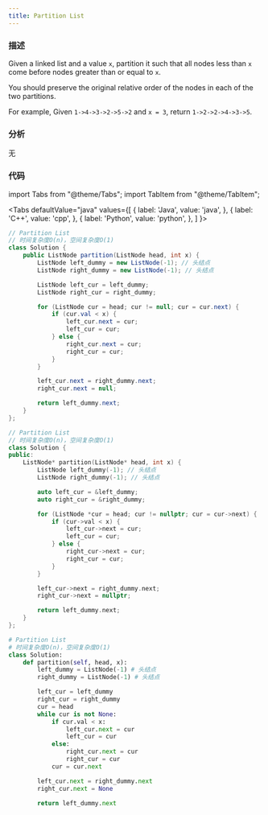 ```yaml
---
title: Partition List
---
```


### 描述

Given a linked list and a value `x`, partition it such that all nodes less than `x` come before nodes greater than or equal to `x`.

You should preserve the original relative order of the nodes in each of the two partitions.

For example,
Given `1->4->3->2->5->2` and `x = 3`, return `1->2->2->4->3->5`.

### 分析

无

### 代码

import Tabs from "@theme/Tabs";
import TabItem from "@theme/TabItem";

<Tabs
defaultValue="java"
values={[
{ label: 'Java', value: 'java', },
{ label: 'C++', value: 'cpp', },
{ label: 'Python', value: 'python', },
]
}>
<TabItem value="java">

```java
// Partition List
// 时间复杂度O(n)，空间复杂度O(1)
class Solution {
    public ListNode partition(ListNode head, int x) {
        ListNode left_dummy = new ListNode(-1); // 头结点
        ListNode right_dummy = new ListNode(-1); // 头结点

        ListNode left_cur = left_dummy;
        ListNode right_cur = right_dummy;

        for (ListNode cur = head; cur != null; cur = cur.next) {
            if (cur.val < x) {
                left_cur.next = cur;
                left_cur = cur;
            } else {
                right_cur.next = cur;
                right_cur = cur;
            }
        }

        left_cur.next = right_dummy.next;
        right_cur.next = null;

        return left_dummy.next;
    }
};
```

</TabItem>
<TabItem value="cpp">

```cpp
// Partition List
// 时间复杂度O(n)，空间复杂度O(1)
class Solution {
public:
    ListNode* partition(ListNode* head, int x) {
        ListNode left_dummy(-1); // 头结点
        ListNode right_dummy(-1); // 头结点

        auto left_cur = &left_dummy;
        auto right_cur = &right_dummy;

        for (ListNode *cur = head; cur != nullptr; cur = cur->next) {
            if (cur->val < x) {
                left_cur->next = cur;
                left_cur = cur;
            } else {
                right_cur->next = cur;
                right_cur = cur;
            }
        }

        left_cur->next = right_dummy.next;
        right_cur->next = nullptr;

        return left_dummy.next;
    }
};
```

</TabItem>
<TabItem value="python">

```python
# Partition List
# 时间复杂度O(n)，空间复杂度O(1)
class Solution:
    def partition(self, head, x):
        left_dummy = ListNode(-1) # 头结点
        right_dummy = ListNode(-1) # 头结点

        left_cur = left_dummy
        right_cur = right_dummy
        cur = head
        while cur is not None:
            if cur.val < x:
                left_cur.next = cur
                left_cur = cur
            else:
                right_cur.next = cur
                right_cur = cur
            cur = cur.next

        left_cur.next = right_dummy.next
        right_cur.next = None

        return left_dummy.next
```

</TabItem>
</Tabs>
